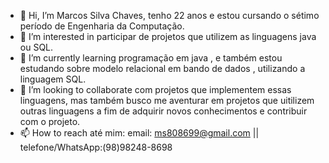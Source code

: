 - 👋 Hi, I’m  Marcos Silva Chaves, tenho 22 anos e estou cursando o sétimo período de Engenharia da Computação.
- 👀 I’m interested in participar de projetos que utilizem as linguagens java ou  SQL.
- 🌱 I’m currently learning programação em java , e também estou estudando sobre  modelo relacional em bando de dados , utilizando a linguagem SQL.
- 💞️ I’m looking to collaborate com projetos que implementem essas linguagens, mas também busco  me aventurar em projetos  que uitilizem outras linguagens  a fim de adquirir novos conhecimentos e contribuir com o projeto.
- 📫 How to reach  até mim: 
        email: ms808699@gmail.com || 
        telefone/WhatsApp:(98)98248-8698

<!---
MarcosSC33/MarcosSC33 is a ✨ special ✨ repository because its `README.md` (this file) appears on your GitHub profile.
You can click the Preview link to take a look at your changes.
--->
